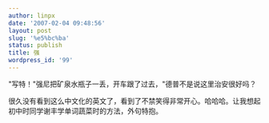 ```yaml
---
author: linpx
date: '2007-02-04 09:48:56'
layout: post
slug: '%e5%bc%ba'
status: publish
title: 强
wordpress_id: '99'
---
```


"写特！"强尼把矿泉水瓶子一丢，开车跟了过去，"德普不是说这里治安很好吗？


很久没有看到这么中文化的英文了，看到了不禁笑得非常开心。哈哈哈。让我想起初中时同学谢丰学单词蔬菜时的方法，外句特抱。

